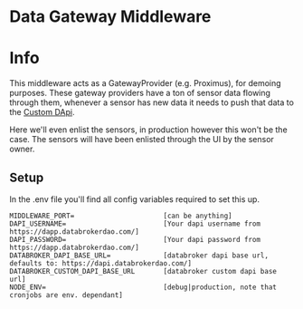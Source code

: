 # Data Gateway Middleware

# Info

This middleware acts as a GatewayProvider (e.g. Proximus), for demoing purposes.
These gateway providers have a ton of sensor data flowing through them, whenever
a sensor has new data it needs to push that data to the [Custom DApi](https://github.com/DataBrokerDAO/databrokerdao-custom-dapi).

Here we'll even enlist the sensors, in production however this won't be the case.
The sensors will have been enlisted through the UI by the sensor owner.

## Setup

In the .env file you'll find all config variables required to set this up.

```
MIDDLEWARE_PORT=                      [can be anything]
DAPI_USERNAME=                        [Your dapi username from https://dapp.databrokerdao.com/]
DAPI_PASSWORD=                        [Your dapi password from https://dapp.databrokerdao.com/]
DATABROKER_DAPI_BASE_URL=             [databroker dapi base url, defaults to: https://dapi.databrokerdao.com/]
DATABROKER_CUSTOM_DAPI_BASE_URL       [databroker custom dapi base url]
NODE_ENV=                             [debug|production, note that cronjobs are env. dependant]
```
